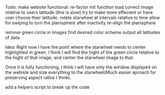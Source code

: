 Todo:
  make website functional:
    re-factor init function
    load correct image relative to users latitude (this is slow)
      try to make more effecient or have user choose their latitude.
    rotate starwheel at intervals relative to time
    allow for swiping to turn the planisphere
    after inactivity re-align the planisphere

  remove green circle in images
  find desired color scheme
  output all latitudes of data

Idea:
  Right now I have the point where the starwheel needs to center highlighted in green.
  I think I will find the hight of the green circle relative to the hight of that image, and center the starwheel image to that.

  Once it is fully functioning, I think I will have only the window displayed on the webiste and size everything to the starwheel(Much easier aproach for preserving aspect ratios I think).

  add a helpers script to break up the code